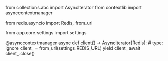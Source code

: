 from collections.abc import AsyncIterator
from contextlib import asynccontextmanager

from redis.asyncio import Redis, from_url

from app.core.settings import settings


@asynccontextmanager
async def client() -> AsyncIterator[Redis]:  # type: ignore
    client_ = from_url(settings.REDIS_URL)
    yield client_
    await client_.close()
